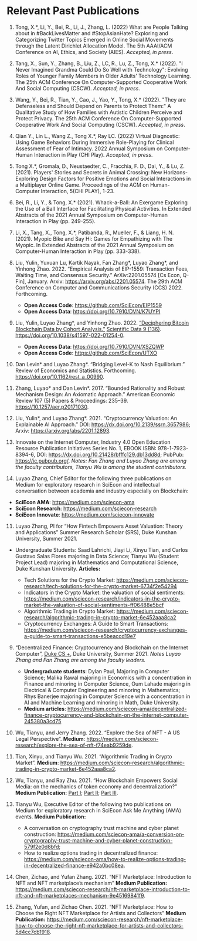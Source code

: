 # Relevant Past Publications

1. Tong, X.\*, Li, Y., Bei, R., Li, J., Zhang, L. (2022) What are People Talking about in #BackLivesMatter and #StopAsianHate? Exploring and Categorizing Twitter Topics Emerged in Online Social Movements through the Latent Dirichlet Allocation Model. The 5th AAAI/ACM Conference on AI, Ethics, and Society (AIES). *Accepted, in press*.
2. Tang, X., Sun, Y., Zhang, B., Liu, Z., LC, R., Lu, Z., Tong, X.* (2022). "I Never Imagined Grandma Could Do So Well with Technology": Evolving Roles of Younger Family Members in Older Adults' Technology Learning. The 25th ACM Conference On Computer-Supported Cooperative Work And Social Computing (CSCW). *Accepted, in press*.
3. Wang, Y., Bei, R., Tian, Y.,  Cao, J., Yao, Y., Tong, X.* (2022). "They are Defenseless and Should Depend on Parents to Protect Them:" A Qualitative Study of How Families with Autistic Children Perceive and Protect Privacy. The 25th ACM Conference On Computer-Supported Cooperative Work And Social Computing (CSCW). *Accepted, in press*.
4. Qian Y., Lin L., Wang Z., Tong X.*, Ray LC. (2022) Virtual Diagnostic: Using Game Behaviors During Immersive Role-Playing for Clinical Assessment of Fear of Intimacy. 2022 Annual Symposium on Computer-Human Interaction in Play (CHI Play). *Accepted, in press*.
5. Tong X.*, Gromala, D., Neustaedter, C., Fracchia, F. D., Dai, Y., & Lu, Z. (2021). Players' Stories and Secrets in Animal Crossing: New Horizons-Exploring Design Factors for Positive Emotions and Social Interactions in a Multiplayer Online Game. Proceedings of the ACM on Human-Computer Interaction, 5(CHI PLAY), 1-23.
6. Bei, R., Li, Y., & Tong, X.* (2021). Whack-a-Ball: An Exergame Exploring the Use of a Ball Interface for Facilitating Physical Activities. In Extended Abstracts of the 2021 Annual Symposium on Computer-Human Interaction in Play (pp. 249-255).
7. Li, X., Tang, X., Tong, X.*, Patibanda, R., Mueller, F., & Liang, H. N. (2021). Myopic Bike and Say Hi: Games for Empathizing with The Myopic. In Extended Abstracts of the 2021 Annual Symposium on Computer-Human Interaction in Play (pp. 333-338).
8. Liu, Yulin, Yuxuan Lu, Kartik Nayak, Fan Zhang*, Luyao Zhang*, and Yinhong Zhao. 2022. “Empirical Analysis of EIP-1559: Transaction Fees, Waiting Time, and Consensus Security.” ArXiv:2201.05574 [Cs Econ, Q-Fin], January. Arxiv: https://arxiv.org/abs/2201.05574. The 29th ACM Conference on Computer and Communications Security (CCS) 2022. Forthcoming.

   - **Open Access Code**: https://github.com/SciEcon/EIP1559
   - **Open Access Data**: https://doi.org/10.7910/DVN/K7UYPI
9. Liu, Yulin, Luyao Zhang*, and Yinhong Zhao. 2022. [“Deciphering Bitcoin Blockchain Data by Cohort Analysis.”](https://rdcu.be/cKRkg) [Scientific Data 9 (136)](https://nature.com/articles/s41597-022-01254-0).  https://doi.org/10.1038/s41597-022-01254-0.

   - **Open Access Data**: https://doi.org/10.7910/DVN/XSZQWP
   - **Open Access Code**: https://github.com/SciEcon/UTXO
10. Dan Levin* and Luyao Zhang*. “Bridging Level-K to Nash Equilibrium.” Review of Economics and Statistics. Forthcoming.  https://doi.org/10.1162/rest_a_00990.
11. Zhang, Luyao* and Dan Levin*. 2017. “Bounded Rationality and Robust Mechanism Design: An Axiomatic Approach.” American Economic Review 107 (5) Papers & Proceedings: 235–39. https://10.1257/aer.p20171030.
12. Liu, Yulin*, and Luyao Zhang*. 2021. “Cryptocurrency Valuation: An Explainable AI Approach.” DOI: https://dx.doi.org/10.2139/ssrn.3657986; Arxiv: https://arxiv.org/abs/2201.12893.
13. Innovate on the Internet Computer, Industry 4.0 Open Education Resource Publication Initiatives Series No. 1, EBOOK ISBN: 978-1-7923-8394-6, DOI: https://dx.doi.org/10.21428/bfffc129.db13dd8d; PubPub: https://ic.pubpub.org/. *Notes: Fan Zhang and Luyao Zhang are among the faculty contributors, Tianyu Wu is among the student contributors.*
14. Luyao Zhang, Chief Editor for the following three publications on Medium for exploratory research in SciEcon and intellectual conversation between academia and industry especially on Blockchain:

   - **SciEcon AMA**: https://medium.com/sciecon-ama
   - **SciEcon Research**: https://medium.com/sciecon-research
   - **SciEcon Innovate**: https://medium.com/sciecon-innovate
11. Luyao Zhang, PI for “How Fintech Empowers Asset Valuation: Theory and Applications” Summer Research Scholar (SRS), Duke Kunshan University, Summer 2021.

- Undergraduate Students: Saad Lahrichi, Jiayi Li, Xinyu Tian, and Carlos Gustavo Salas Flores majoring in Data Science; Tianyu Wu (Student Project Lead) majoring in Mathematics and Computational Science, Duke Kunshan University. **Articles:**

  - Tech Solutions for the Crypto Market: https://medium.com/sciecon-research/tech-solutions-for-the-crypto-market-6734f2e54294
  - Indicators in the Crypto Market: the valuation of social sentiments: https://medium.com/sciecon-research/indicators-in-the-crypto-market-the-valuation-of-social-sentiments-ff06488e5bcf
  - Algorithmic Trading in Crypto Market: https://medium.com/sciecon-research/algorithmic-trading-in-crypto-market-6e452aaa8ca2
  - Cryptocurrency Exchanges: A Guide to Smart Transactions: https://medium.com/sciecon-research/cryptocurrency-exchanges-a-guide-to-smart-transactions-e5beaccd19e7

9. “Decentralized Finance: Cryptocurrency and Blockchain on the Internet Computer”, [Duke CS +](https://www.cs.duke.edu/undergrad/summer_research_2021), Duke University, Summer 2021. *Notes Luyao Zhang and Fan Zhang are among the faculty leaders.*

   - **Undergraduate students**: Dylan Paul, Majoring in Computer Science; Malika Rawal majoring in Economics with a concentration in Finance and minoring in Computer Science, Oum Lahade majoring in Electrical & Computer Engineering and minoring in Mathematics; Rhys Banerjee majoring in Computer Science with a concentration in AI and Machine Learning and minoring in Math, Duke University.
   - **Medium articles**: https://medium.com/sciecon-ama/decentralized-finance-cryptocurrency-and-blockchain-on-the-internet-computer-245380a3cd75
10. Wu, Tianyu, and Jerry Zhang. 2022. “Explore the Sea of NFT - A US Legal Perspective”. **Medium**:  https://medium.com/sciecon-research/explore-the-sea-of-nft-f74eab9259de.
11. Tian, Xinyu, and Tianyu Wu. 2021. “Algorithmic Trading in Crypto Market”. **Medium**: https://medium.com/sciecon-research/algorithmic-trading-in-crypto-market-6e452aaa8ca2.
12. Wu, Tianyu, and Ray Zhu. 2021. “How Blockchain Empowers Social Media: on the mechanics of token economy and decentralization?”  **Medium Publication:** [Part I](https://medium.com/sciecon-research/how-blockchain-empowers-social-media-on-the-mechanics-of-token-economy-and-decentralization-d89ca0251096); [Part II](https://medium.com/sciecon-research/how-blockchain-empowers-social-media-on-the-mechanics-of-token-economy-and-decentralization-8858220d863a); [Part III](https://medium.com/sciecon-research/how-blockchain-empowers-social-media-on-the-mechanics-of-token-economy-and-decentralization-7223c3364e9a).
13. Tianyu Wu, Executive Editor of the following two publications on Medium for exploratory research in SciEcon Ask Me Anything (AMA) events. **Medium Publication:**

    - A conversation on cryptography trust machine and cyber planet construction: https://medium.com/sciecon-ama/a-conversion-on-cryptography-trust-machine-and-cyber-planet-construction-579f2e0d8bfd;
    - How to realize options trading in decentralized finance: https://medium.com/sciecon-ama/how-to-realize-options-trading-in-decentralized-finance-e942a0bc08ea.
14. Chen, Zichao, and Yufan Zhang. 2021. “NFT Marketplace: Introduction to NFT and NFT marketplace’s mechanism” **Medium Publication:** https://medium.com/sciecon-research/nft-marketplace-introduction-to-nft-and-nft-marketplaces-mechanism-9e45169841f9.
15. Zhang, Yufan, and Zichao Chen. 2021. “NFT Marketplace: How to Choose the Right NFT Marketplace for Artists and Collectors” **Medium Publication:** https://medium.com/sciecon-research/nft-marketplace-how-to-choose-the-right-nft-marketplace-for-artists-and-collectors-5d4cc7cb1918.